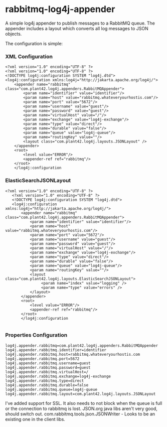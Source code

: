 rabbitmq-log4j-appender
=======================

A simple log4j appender to publish messages to a RabbitMQ queue.  The appender includes a layout which converts all log messages to JSON objects.

The configuration is simple:

### XML Configuration ###
<pre><code>&lt;?xml version="1.0" encoding="UTF-8" ?&gt;
&lt;?xml version="1.0" encoding="UTF-8" ?&gt;
&lt;!DOCTYPE log4j:configuration SYSTEM "log4j.dtd"&gt;
&lt;log4j:configuration xmlns:log4j="http://jakarta.apache.org/log4j/"&gt;
    &lt;appender name="rabbitmq" class="com.plant42.log4j.appenders.RabbitMQAppender"&gt;
        &lt;param name="identifier" value="identifier"/&gt;
        &lt;param name="host" value="rabbitmq.whateveryourhostis.com"/&gt;
        &lt;param name="port" value="5672"/&gt;
        &lt;param name="username" value="guest"/&gt;
        &lt;param name="password" value="guest"/&gt;
        &lt;param name="virtualHost" value="/"/&gt;
        &lt;param name="exchange" value="log4j-exchange"/&gt;
        &lt;param name="type" value="direct"/&gt;
        &lt;param name="durable" value="false"/&gt;
        &lt;param name="queue" value="log4j-queue"/&gt;
        &lt;param name="routingKey" value=""/&gt;
        &lt;layout class="com.plant42.log4j.layouts.JSONLayout" /&gt;
    &lt;/appender&gt;
    &lt;root&gt;
        &lt;level value="ERROR"/&gt;
        &lt;appender-ref ref="rabbitmq"/&gt;
    &lt;/root&gt;
    &lt;/log4j:configuration
</code></pre>


### ElasticSearchJSONLayout ###
<pre><code>&lt;?xml version="1.0" encoding="UTF-8" ?&gt;
   &lt;?xml version="1.0" encoding="UTF-8" ?&gt;
   &lt;!DOCTYPE log4j:configuration SYSTEM "log4j.dtd"&gt;
   &lt;log4j:configuration xmlns:log4j="http://jakarta.apache.org/log4j/"&gt;
       &lt;appender name="rabbitmq" class="com.plant42.log4j.appenders.RabbitMQAppender"&gt;
           &lt;param name="identifier" value="identifier"/&gt;
           &lt;param name="host" value="rabbitmq.whateveryourhostis.com"/&gt;
           &lt;param name="port" value="5672"/&gt;
           &lt;param name="username" value="guest"/&gt;
           &lt;param name="password" value="guest"/&gt;
           &lt;param name="virtualHost" value="/"/&gt;
           &lt;param name="exchange" value="log4j-exchange"/&gt;
           &lt;param name="type" value="direct"/&gt;
           &lt;param name="durable" value="false"/&gt;
           &lt;param name="queue" value="log4j-queue"/&gt;
           &lt;param name="routingKey" value=""/&gt;
           &lt;layout class="com.plant42.log4j.layouts.ElasticSearchJSONLayout"&gt;
                &lt;param name="index" value="logging" /&gt;
                &lt;param name="type" value="errors" /&gt;
           &lt;/layout&gt;
       &lt;/appender&gt;
       &lt;root&gt;
           &lt;level value="ERROR"/&gt;
           &lt;appender-ref ref="rabbitmq"/&gt;
       &lt;/root&gt;
       &lt;/log4j:configuration
   </code></pre>


### Properties Configuration ###
<pre><code>log4j.appender.rabbitmq=com.plant42.log4j.appenders.RabbitMQAppender
log4j.appender.rabbitmq.identifier=identifier
log4j.appender.rabbitmq.host=rabbitmq.whateveryourhostis.com
log4j.appender.rabbitmq.port=5672
log4j.appender.rabbitmq.username=guest
log4j.appender.rabbitmq.password=guest
log4j.appender.rabbitmq.virtualHost=/
log4j.appender.rabbitmq.exchange=log4j-exchange
log4j.appender.rabbitmq.type=direct
log4j.appender.rabbitmq.durable=false
log4j.appender.rabbitmq.queue=log4j-queue
log4j.appender.rabbitmq.layout=com.plant42.log4j.layouts.JSONLayout
</code></pre>

I've added support for SSL.
It also needs to not block when the queue is full or the connection to rabbitmq is lost.
JSON.org java libs aren't very good, should switch out.
com.rabbitmq.tools.json.JSONWriter - Looks to be an existing one in the client libs.

